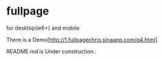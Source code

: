 fullpage
========

for desktop(ie6+) and mobile

There is a Demo[http://1.fullpagechris.sinaapp.com/q4.html]

README.md is Under construction..

